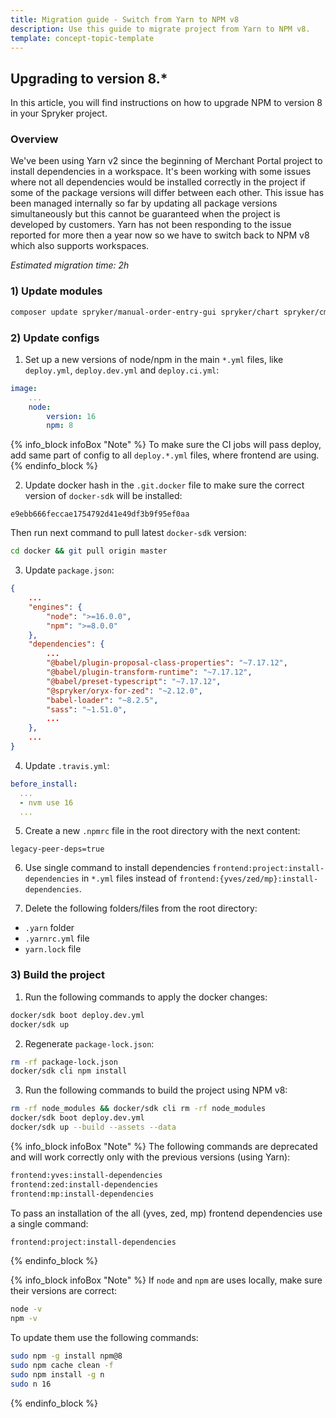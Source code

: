 ```yaml
---
title: Migration guide - Switch from Yarn to NPM v8
description: Use this guide to migrate project from Yarn to NPM v8.
template: concept-topic-template
---
```


## Upgrading to version 8.*

In this article, you will find instructions on how to upgrade NPM to version 8 in your Spryker project.

### Overview

We've been using Yarn v2 since the beginning of Merchant Portal project to install dependencies in a workspace.
It's been working with some issues where not all dependencies would be installed correctly in the project if some of the package versions will differ between each other.
This issue has been managed internally so far by updating all package versions simultaneously but this cannot be guaranteed when the project is developed by customers.
Yarn has not been responding to the issue reported for more then a year now so we have to switch back to NPM v8 which also supports workspaces.

*Estimated migration time: 2h*

### 1) Update modules

```bash
composer update spryker/manual-order-entry-gui spryker/chart spryker/cms-block-category-connector spryker/cms-block-gui spryker/cms-gui spryker/company-business-unit-gui spryker/company-gui spryker/company-role-gui spryker/company-user-gui spryker/content-gui spryker/content-product-gui spryker/content-product-set-gui spryker/dashboard-merchant-portal-gui spryker/discount spryker/gui spryker/gui-table spryker/merchant-profile-merchant-portal-gui spryker/merchant-relationship-sales-order-threshold-gui spryker/price-product-volume-gui spryker/product-list-gui spryker/product-merchant-portal-gui spryker/product-offer-merchant-portal-gui spryker/product-relation-gui spryker/sales-merchant-portal-gui spryker/sales-order-threshold-gui spryker/sales-reclamation-gui spryker/security-merchant-portal-gui spryker/state-machine spryker/user-merchant-portal-gui spryker/zed-ui spryker-shop/product-review-widget spryker-shop/shop-ui
```

### 2) Update configs

1. Set up a new versions of node/npm in the main `*.yml` files, like `deploy.yml`, `deploy.dev.yml` and `deploy.ci.yml`:

```yaml
image:
    ...
    node:
        version: 16
        npm: 8
```

{% info_block infoBox "Note" %}
To make sure the CI jobs will pass deploy, add same part of config to all `deploy.*.yml` files, where frontend are using.
{% endinfo_block %}

2. Update docker hash in the `.git.docker` file to make sure the correct version of `docker-sdk` will be installed:

```text
e9ebb666feccae1754792d41e49df3b9f95ef0aa
```

Then run next command to pull latest `docker-sdk` version:

```bash
cd docker && git pull origin master
```

3. Update `package.json`:

```json
{
    ...
    "engines": {
        "node": ">=16.0.0",
        "npm": ">=8.0.0"
    },
    "dependencies": {
        ...
        "@babel/plugin-proposal-class-properties": "~7.17.12",
        "@babel/plugin-transform-runtime": "~7.17.12",
        "@babel/preset-typescript": "~7.17.12",
        "@spryker/oryx-for-zed": "~2.12.0",
        "babel-loader": "~8.2.5",
        "sass": "~1.51.0",
        ...
    },
    ...
}
```

4. Update `.travis.yml`:

```yaml
before_install:
  ...
  - nvm use 16
  ...
```

5. Create a new `.npmrc` file in the root directory with the next content: 

```text
legacy-peer-deps=true
```

6. Use single command to install dependencies `frontend:project:install-dependencies` in `*.yml` files instead of `frontend:{yves/zed/mp}:install-dependencies`.

7. Delete the following folders/files from the root directory:

- `.yarn` folder
- `.yarnrc.yml` file
- `yarn.lock` file

### 3) Build the project

1. Run the following commands to apply the docker changes:

```bash
docker/sdk boot deploy.dev.yml
docker/sdk up
```

2. Regenerate `package-lock.json`: 

```bash
rm -rf package-lock.json
docker/sdk cli npm install
```

3. Run the following commands to build the project using NPM v8:

```bash
rm -rf node_modules && docker/sdk cli rm -rf node_modules
docker/sdk boot deploy.dev.yml
docker/sdk up --build --assets --data
```

{% info_block infoBox "Note" %}
The following commands are deprecated and will work correctly only with the previous versions (using Yarn):

```bash
frontend:yves:install-dependencies
frontend:zed:install-dependencies
frontend:mp:install-dependencies
```

To pass an installation of the all (yves, zed, mp) frontend dependencies use a single command: 

```bash
frontend:project:install-dependencies
```
{% endinfo_block %}

{% info_block infoBox "Note" %}
If `node` and `npm` are uses locally, make sure their versions are correct:

```bash
node -v
npm -v
```

To update them use the following commands:

```bash
sudo npm -g install npm@8
sudo npm cache clean -f
sudo npm install -g n
sudo n 16
```
{% endinfo_block %}
